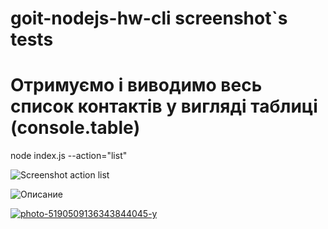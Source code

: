 # goit-nodejs-hw-cli screenshot`s tests

# Отримуємо і виводимо весь список контактів у вигляді таблиці (console.table)
node index.js --action="list"

![Screenshot action list](https://github.com/{username}/{repository}/raw/{branch}/{path}/image.png)

![Описание](https://i.ibb.co/JxDJpck/photo-5190509136343844045-y.jpg)

<a href="https://ibb.co/M8F01gN"><img src="https://i.ibb.co/JxDJpck/photo-5190509136343844045-y.jpg" alt="photo-5190509136343844045-y" border="0"></a>
